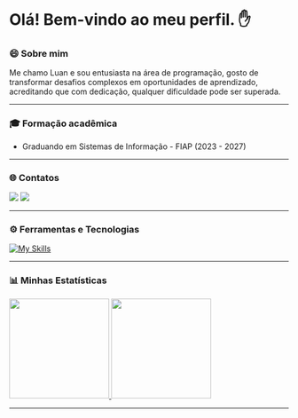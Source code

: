 # Olá! Bem-vindo ao meu perfil. ✋  

### 😄 Sobre mim 
Me chamo Luan e sou entusiasta na área de programação, gosto de transformar desafios complexos em oportunidades de aprendizado, acreditando que com dedicação, qualquer dificuldade pode ser superada. 

***

### 🎓 Formação acadêmica 
- Graduando em Sistemas de Informação - FIAP (2023 - 2027)

***

### 🌐 Contatos
<div>
<a href = "mailto:luanrodriguesps15@gmail.com"><img loading="lazy" src="https://img.shields.io/badge/Gmail-D14836?style=for-the-badge&logo=gmail&logoColor=white" target="_blank"></a>
<a href="https://www.linkedin.com/in/luan-rodrigues15" target="_blank"><img loading="lazy" src="https://img.shields.io/badge/-LinkedIn-%230077B5?style=for-the-badge&logo=linkedin&logoColor=white" target="_blank"></a>   
</div> 

***

### ⚙️ Ferramentas e Tecnologias
[![My Skills](https://skillicons.dev/icons?i=java,html,css,js,idea)](https://skillicons.dev)

***

### 📊 Minhas Estatísticas

<div>
  <a href="https://github.com/LuanRodrigues15">
    <img loading="lazy" height="180em" src="https://github-readme-stats.vercel.app/api?username=LuanRodrigues15&show_icons=true&theme=dracula&include_all_commits=true&count_private=true"/>
    <img loading="lazy" height="180em" src="https://github-readme-stats.vercel.app/api/top-langs/?username=LuanRodrigues15&layout=compact&theme=dracula&langs_count=6"/>
  </a>
</div>

***
